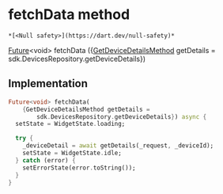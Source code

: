 


# fetchData method




    *[<Null safety>](https://dart.dev/null-safety)*




[Future](https://api.flutter.dev/flutter/dart-async/Future-class.html)&lt;void> fetchData
({[GetDeviceDetailsMethod](../../providers_device_provider/GetDeviceDetailsMethod.md) getDetails = sdk.DevicesRepository.getDeviceDetails})








## Implementation

```dart
Future<void> fetchData(
    {GetDeviceDetailsMethod getDetails =
        sdk.DevicesRepository.getDeviceDetails}) async {
  setState = WidgetState.loading;

  try {
    _deviceDetail = await getDetails(_request, _deviceId);
    setState = WidgetState.idle;
  } catch (error) {
    setErrorState(error.toString());
  }
}
```








